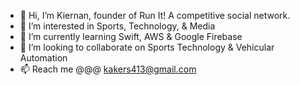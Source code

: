 - 👋 Hi, I’m Kiernan, founder of Run It! A competitive social network.
- 👀 I’m interested in Sports, Technology, & Media
- 🌱 I’m currently learning Swift, AWS & Google Firebase
- 💞️ I’m looking to collaborate on Sports Technology & Vehicular Automation
- 📫 Reach me @@@ kakers413@gmail.com

<!---
itskakers/itskakers is a ✨ special ✨ repository because its `README.md` (this file) appears on your GitHub profile.
You can click the Preview link to take a look at your changes.
--->
